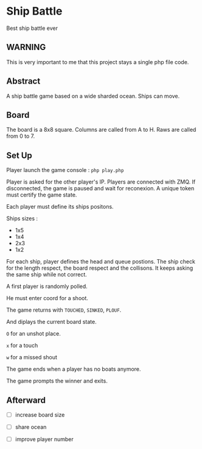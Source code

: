 # Ship Battle
Best ship battle ever

## WARNING

This is very important to me that this project stays a single php file code.

## Abstract

A ship battle game based on a  wide sharded ocean. Ships can move.

## Board

The board is a 8x8 square. Columns are called from A to H. Raws are called from 0 to 7.

## Set Up

Player launch the game console : `php play.php`

Player is asked for the other player's IP. Players are connected with ZMQ. If disconnected, the game is paused and wait for reconexion. A unique token must certify the game state.

Each player must define its ships positons.

Ships sizes :

* 1x5
* 1x4
* 2x3
* 1x2

For each ship, player defines the head and queue postions. The ship check for the length respect, the board respect and the collisons. It keeps asking the same ship while not correct.

A first player is randomly polled.

He must enter coord for a shoot.

The game returns with `TOUCHED`, `SINKED`, `PLOUF`.

And diplays the current board state.

`O` for an unshot place.

`x` for a touch

`w` for a missed shout

The game ends when a player has no boats anymore.

The game prompts the winner and exits.

## Afterward

- [ ] increase board size

- [ ] share ocean

- [ ] improve player number
